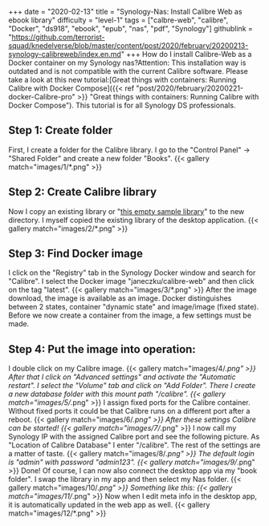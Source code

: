 +++
date = "2020-02-13"
title = "Synology-Nas: Install Calibre Web as ebook library"
difficulty = "level-1"
tags = ["calbre-web", "calibre", "Docker", "ds918", "ebook", "epub", "nas", "pdf", "Synology"]
githublink = "https://github.com/terrorist-squad/knedelverse/blob/master/content/post/2020/february/20200213-synology-calibreweb/index.en.md"
+++
How do I install Calibre-Web as a Docker container on my Synology nas?Attention: This installation way is outdated and is not compatible with the current Calibre software. Please take a look at this new tutorial:[Great things with containers: Running Calibre with Docker Compose]({{< ref "post/2020/february/20200221-docker-Calibre-pro" >}} "Great things with containers: Running Calibre with Docker Compose"). This tutorial is for all Synology DS professionals.
## Step 1: Create folder
First, I create a folder for the Calibre library.  I go to the "Control Panel" -> "Shared Folder" and create a new folder "Books".
{{< gallery match="images/1/*.png" >}}

##  Step 2: Create Calibre library
Now I copy an existing library or "[this empty sample library](https://drive.google.com/file/d/1zfeU7Jh3FO_jFlWSuZcZQfQOGD0NvXBm/view)" to the new directory. I myself copied the existing library of the desktop application.
{{< gallery match="images/2/*.png" >}}

## Step 3: Find Docker image
I click on the "Registry" tab in the Synology Docker window and search for "Calibre". I select the Docker image "janeczku/calibre-web" and then click on the tag "latest".
{{< gallery match="images/3/*.png" >}}
After the image download, the image is available as an image. Docker distinguishes between 2 states, container "dynamic state" and image/image (fixed state). Before we now create a container from the image, a few settings must be made.
## Step 4: Put the image into operation:
I double click on my Calibre image.
{{< gallery match="images/4/*.png" >}}
After that I click on "Advanced settings" and activate the "Automatic restart". I select the "Volume" tab and click on "Add Folder". There I create a new database folder with this mount path "/calibre".
{{< gallery match="images/5/*.png" >}}
I assign fixed ports for the Calibre container. Without fixed ports it could be that Calibre runs on a different port after a reboot.
{{< gallery match="images/6/*.png" >}}
After these settings Calibre can be started!
{{< gallery match="images/7/*.png" >}}
I now call my Synology IP with the assigned Calibre port and see the following picture. As "Location of Calibre Database" I enter "/calibre". The rest of the settings are a matter of taste.
{{< gallery match="images/8/*.png" >}}
The default login is "admin" with password "admin123".
{{< gallery match="images/9/*.png" >}}
Done! Of course, I can now also connect the desktop app via my "book folder". I swap the library in my app and then select my Nas folder.
{{< gallery match="images/10/*.png" >}}
Something like this:
{{< gallery match="images/11/*.png" >}}
Now when I edit meta info in the desktop app, it is automatically updated in the web app as well.
{{< gallery match="images/12/*.png" >}}
